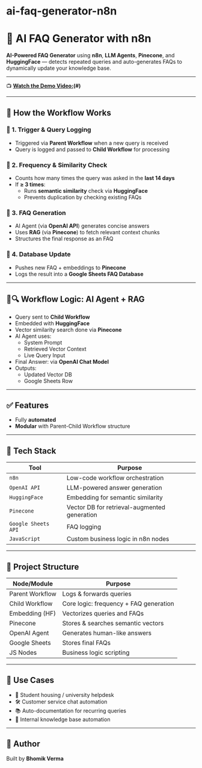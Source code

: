 # ai-faq-generator-n8n
# 🤖 AI FAQ Generator with n8n

**AI-Powered FAQ Generator** using **n8n**, **LLM Agents**, **Pinecone**, and **HuggingFace** — detects repeated queries and auto-generates FAQs to dynamically update your knowledge base.

---

📺 **[Watch the Demo Video:](https://www.loom.com/share/bfbeab6c7ae246999759173506fcd6d3?sid=86124fe7-cee0-454f-9b64-edf9964896d7)(#)** 

---

## 🧠 How the Workflow Works

### 🔹 1. Trigger & Query Logging
- Triggered via **Parent Workflow** when a new query is received  
- Query is logged and passed to **Child Workflow** for processing

### 🔹 2. Frequency & Similarity Check
- Counts how many times the query was asked in the **last 14 days**
- If **≥ 3 times**:
  - Runs **semantic similarity** check via **HuggingFace**
  - Prevents duplication by checking existing FAQs

### 🔹 3. FAQ Generation
- AI Agent (via **OpenAI API**) generates concise answers  
- Uses **RAG** (via **Pinecone**) to fetch relevant context chunks  
- Structures the final response as an FAQ

### 🔹 4. Database Update
- Pushes new FAQ + embeddings to **Pinecone**  
- Logs the result into a **Google Sheets FAQ Database**

---

## 🧠🔍 Workflow Logic: AI Agent + RAG

- Query sent to **Child Workflow**
- Embedded with **HuggingFace**
- Vector similarity search done via **Pinecone**
- AI Agent uses:
  - System Prompt  
  - Retrieved Vector Context  
  - Live Query Input  
- Final Answer: via **OpenAI Chat Model**
- Outputs:
  - Updated Vector DB  
  - Google Sheets Row

---

## ✅ Features
- Fully **automated**
- **Modular** with Parent-Child Workflow structure

---

## 🔧 Tech Stack

| Tool               | Purpose                                      |
|--------------------|----------------------------------------------|
| `n8n`              | Low-code workflow orchestration              |
| `OpenAI API`       | LLM-powered answer generation                |
| `HuggingFace`      | Embedding for semantic similarity            |
| `Pinecone`         | Vector DB for retrieval-augmented generation |
| `Google Sheets API`| FAQ logging                                  |
| `JavaScript`       | Custom business logic in n8n nodes           |

---

## 📁 Project Structure

| Node/Module       | Purpose                                   |
|-------------------|-------------------------------------------|
| Parent Workflow   | Logs & forwards queries                   |
| Child Workflow    | Core logic: frequency + FAQ generation    |
| Embedding (HF)    | Vectorizes queries and FAQs               |
| Pinecone          | Stores & searches semantic vectors        |
| OpenAI Agent      | Generates human-like answers              |
| Google Sheets     | Stores final FAQs                         |
| JS Nodes          | Business logic scripting                  |

---

## 🚀 Use Cases
- 🏫 Student housing / university helpdesk  
- 🛠️ Customer service chat automation  
- 📚 Auto-documentation for recurring queries  
- 🧠 Internal knowledge base automation

---

## 💬 Author
Built by **Bhomik Verma** 


